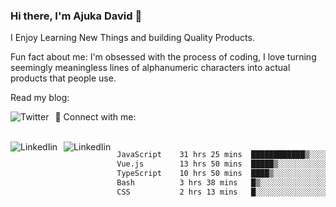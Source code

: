 ### Hi there, I'm Ajuka David 🥷

I Enjoy Learning New Things and building Quality Products.

Fun fact about me: I'm obsessed with the process of coding, I love turning seemingly meaningless lines of alphanumeric characters into actual products that people use.

Read my blog:

<a href="https://tobit.hashnode.dev/"> <img src="https://img.shields.io/badge/Hashnode-2962FF?style=for-the-badge&logo=hashnode&logoColor=white"
     alt="Twitter"
     style="float: left; margin-right: 10px;" /> </a>


📱 Connect with me: 

<br />
<a href="https://www.linkedin.com/in/david-ajuka-630660144/"> <img src="https://img.shields.io/badge/LinkedIn-0077B5?style=for-the-badge&logo=linkedin&logoColor=white"
     alt="LinkedIin"
     style="float: left; margin-right: 10px;" /> </a> <a href="mailto:ajuka.zephiniah@gmail.com"> <img src="https://img.shields.io/badge/Gmail-D14836?style=for-the-badge&logo=gmail&logoColor=white"
     alt="LinkedIin"
     style="float: left; margin-right: 10px;" /> </a>
     

<!--START_SECTION:waka-->

```txt
JavaScript    31 hrs 25 mins  ████████████▒░░░░░░░░░░░░   49.51 %
Vue.js        13 hrs 50 mins  █████▒░░░░░░░░░░░░░░░░░░░   21.81 %
TypeScript    10 hrs 50 mins  ████▒░░░░░░░░░░░░░░░░░░░░   17.08 %
Bash          3 hrs 38 mins   █▒░░░░░░░░░░░░░░░░░░░░░░░   05.75 %
CSS           2 hrs 13 mins   █░░░░░░░░░░░░░░░░░░░░░░░░   03.52 %
```

<!--END_SECTION:waka-->
